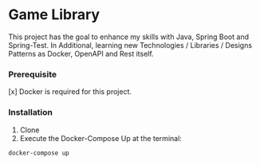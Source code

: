 # Game Library
This project has the goal to enhance my skills with Java, Spring Boot and Spring-Test. 
In Additional, learning new Technologies / Libraries / Designs Patterns as Docker, OpenAPI and Rest itself.

### Prerequisite
[x] Docker is required for this project.

### Installation
1. Clone
2. Execute the Docker-Compose Up at the terminal:
```
docker-compose up
```




